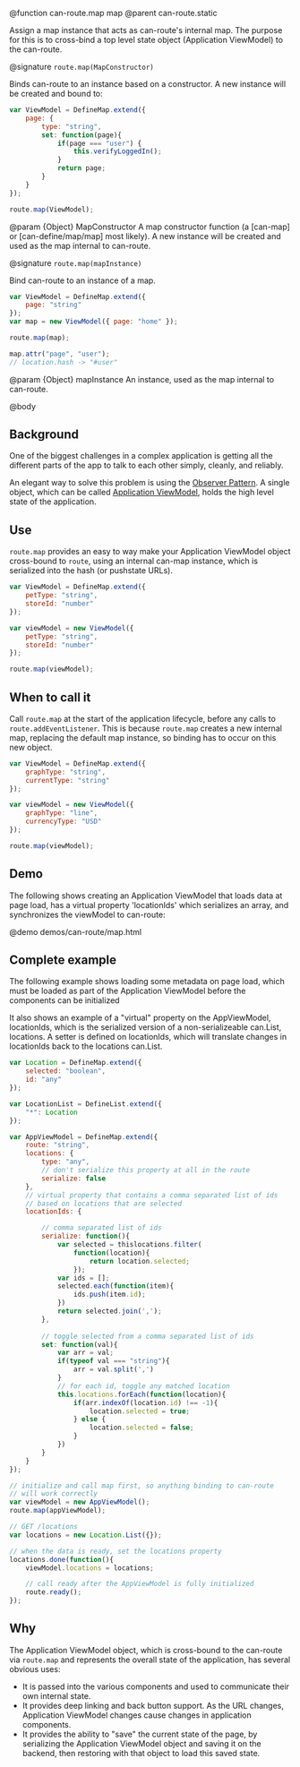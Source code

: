 @function can-route.map map
@parent can-route.static

Assign a map instance that acts as can-route's internal map.  The purpose for this is to cross-bind a top level state object (Application ViewModel) to the can-route.

@signature `route.map(MapConstructor)`

Binds can-route to an instance based on a constructor. A new instance will be created and bound to:

```js
var ViewModel = DefineMap.extend({
	page: {
		type: "string",
		set: function(page){
			if(page === "user") {
				this.verifyLoggedIn();
			}
			return page;
		}
	}
});

route.map(ViewModel);
```

@param {Object} MapConstructor A map constructor function (a [can-map] or [can-define/map/map] most likely).  A new instance will be created and used as the map internal to can-route.

@signature `route.map(mapInstance)`

Bind can-route to an instance of a map.

```js
var ViewModel = DefineMap.extend({
	page: "string"
});
var map = new ViewModel({ page: "home" });

route.map(map);

map.attr("page", "user");
// location.hash -> "#user"
```

@param {Object} mapInstance An instance, used as the map internal to can-route.

@body

## Background

One of the biggest challenges in a complex application is getting all the different parts of the app to talk to each other simply, cleanly, and reliably. 

An elegant way to solve this problem is using the [Observer Pattern](http://en.wikipedia.org/wiki/Observer_pattern). A single object, which can be called [Application ViewModel](https://www.youtube.com/watch?v=LrzK4exG5Ss), holds the high level state of the application.

## Use

`route.map` provides an easy to way make your Application ViewModel object cross-bound to `route`, using an internal can-map instance, which is serialized into the hash (or pushstate URLs).

```js
var ViewModel = DefineMap.extend({
	petType: "string",
	storeId: "number"
});

var viewModel = new ViewModel({
	petType: "string",
	storeId: "number"
});

route.map(viewModel);
```

## When to call it

Call `route.map` at the  start of the application lifecycle, before any calls to `route.addEventListener`. This is because `route.map` creates a new internal map, replacing the default map instance, so binding has to occur on this new object.

```js
var ViewModel = DefineMap.extend({
	graphType: "string",
	currentType: "string"
});

var viewModel = new ViewModel({
	graphType: "line",
	currencyType: "USD"
});

route.map(viewModel);
```

## Demo

The following shows creating an Application ViewModel that loads data at page load, has a virtual property 'locationIds' which serializes an array, and synchronizes the viewModel to can-route:

@demo demos/can-route/map.html

## Complete example

The following example shows loading some metadata on page load, which must be loaded as part of the Application ViewModel before the components can be initialized

It also shows an example of a "virtual" property on the AppViewModel, locationIds, which is the serialized version of a non-serializeable can.List, locations.  A setter is defined on locationIds, which will translate changes in locationIds back to the locations can.List.

```js
var Location = DefineMap.extend({
	selected: "boolean",
	id: "any"
});

var LocationList = DefineList.extend({
	"*": Location
});

var AppViewModel = DefineMap.extend({
	route: "string",
	locations: {
		type: "any",
		// don't serialize this property at all in the route
		serialize: false
	},
	// virtual property that contains a comma separated list of ids
	// based on locations that are selected
	locationIds: {

		// comma separated list of ids
		serialize: function(){
			var selected = thislocations.filter(
				function(location){
					return location.selected;
				});
			var ids = [];
			selected.each(function(item){
				ids.push(item.id);
			})
			return selected.join(',');
		},
		
		// toggle selected from a comma separated list of ids
		set: function(val){
			var arr = val;
			if(typeof val === "string"){
				arr = val.split(',')
			}
			// for each id, toggle any matched location
			this.locations.forEach(function(location){
				if(arr.indexOf(location.id) !== -1){
					location.selected = true;
				} else {
					location.selected = false;
				}
			})
		}
	}
});

// initialize and call map first, so anything binding to can-route
// will work correctly
var viewModel = new AppViewModel();
route.map(appViewModel);

// GET /locations
var locations = new Location.List({});

// when the data is ready, set the locations property
locations.done(function(){
	viewModel.locations = locations;

	// call ready after the AppViewModel is fully initialized
	route.ready();
});
```

## Why

The Application ViewModel object, which is cross-bound to the can-route via `route.map` and represents the overall state of the application, has several obvious uses:

* It is passed into the various components and used to communicate their own internal state.
* It provides deep linking and back button support. As the URL changes, Application ViewModel changes cause changes in application components.
* It provides the ability to "save" the current state of the page, by serializing the Application ViewModel object and saving it on the backend, then restoring with that object to load this saved state.
